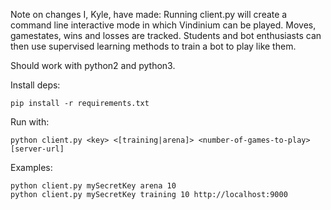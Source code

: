 Note on changes I, Kyle, have made: Running client.py will create a command line interactive mode in which Vindinium can be played.  Moves, gamestates, wins and losses are tracked.  Students and bot enthusiasts can then use supervised learning methods to train a bot to play like them.

Should work with python2 and python3.

Install deps:

    pip install -r requirements.txt

Run with:

    python client.py <key> <[training|arena]> <number-of-games-to-play> [server-url]

Examples:

    python client.py mySecretKey arena 10
    python client.py mySecretKey training 10 http://localhost:9000
